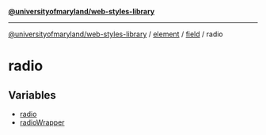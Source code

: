 [**@universityofmaryland/web-styles-library**](../../../../../README.md)

***

[@universityofmaryland/web-styles-library](../../../../../README.md) / [element](../../../../README.md) / [field](../../README.md) / radio

# radio

## Variables

- [radio](variables/radio.md)
- [radioWrapper](variables/radioWrapper.md)
